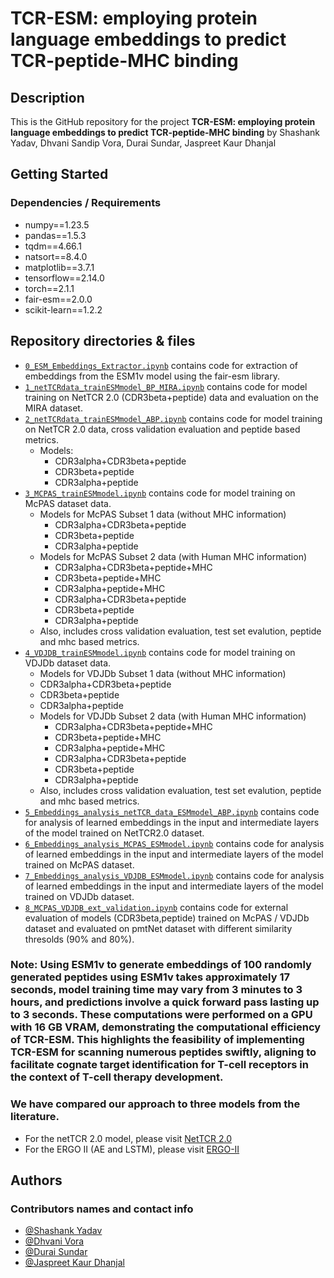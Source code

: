 # TCR-ESM: employing protein language embeddings to predict TCR-peptide-MHC binding

## Description

This is the GitHub repository for the project **TCR-ESM: employing protein language embeddings to predict TCR-peptide-MHC
binding** by Shashank Yadav, Dhvani Sandip Vora, Durai Sundar, Jaspreet Kaur Dhanjal

## Getting Started

### Dependencies / Requirements
* numpy==1.23.5
* pandas==1.5.3
* tqdm==4.66.1
* natsort==8.4.0
* matplotlib==3.7.1
* tensorflow==2.14.0
* torch==2.1.1
* fair-esm==2.0.0
* scikit-learn==1.2.2

## Repository directories & files
+ [`0_ESM_Embeddings_Extractor.ipynb`](0_ESM_Embeddings_Extractor.ipynb) contains code for extraction of embeddings from the ESM1v model using the fair-esm library.  
+ [`1_netTCRdata_trainESMmodel_BP_MIRA.ipynb`](1_netTCRdata_trainESMmodel_BP_MIRA.ipynb) contains code for model training on NetTCR 2.0 (CDR3beta+peptide) data and evaluation on the MIRA dataset.
+ [`2_netTCRdata_trainESMmodel_ABP.ipynb`](2_netTCRdata_trainESMmodel_ABP.ipynb) contains code for model training on NetTCR 2.0 data, cross validation evaluation and peptide based metrics.
  + Models:
    + CDR3alpha+CDR3beta+peptide
    + CDR3beta+peptide
    + CDR3alpha+peptide  
+ [`3_MCPAS_trainESMmodel.ipynb`](3_MCPAS_trainESMmodel.ipynb) contains code for model training on McPAS dataset data.
  + Models for McPAS Subset 1 data (without MHC information)
    + CDR3alpha+CDR3beta+peptide
    + CDR3beta+peptide
    + CDR3alpha+peptide 
  + Models for McPAS Subset 2 data (with Human MHC information)
    + CDR3alpha+CDR3beta+peptide+MHC
    + CDR3beta+peptide+MHC
    + CDR3alpha+peptide+MHC  
    + CDR3alpha+CDR3beta+peptide
    + CDR3beta+peptide
    + CDR3alpha+peptide  
  + Also, includes cross validation evaluation, test set evalution, peptide and mhc based metrics.
+ [`4_VDJDB_trainESMmodel.ipynb`](4_VDJDB_trainESMmodel.ipynb) contains code for model training on VDJDb dataset data.
    + Models for VDJDb Subset 1 data (without MHC information)
    + CDR3alpha+CDR3beta+peptide
    + CDR3beta+peptide
    + CDR3alpha+peptide 
  + Models for VDJDb Subset 2 data (with Human MHC information)
    + CDR3alpha+CDR3beta+peptide+MHC
    + CDR3beta+peptide+MHC
    + CDR3alpha+peptide+MHC  
    + CDR3alpha+CDR3beta+peptide
    + CDR3beta+peptide
    + CDR3alpha+peptide   
  + Also, includes cross validation evaluation, test set evalution, peptide and mhc based metrics.
+ [`5_Embeddings_analysis_netTCR_data_ESMmodel_ABP.ipynb`](5_Embeddings_analysis_netTCR_data_ESMmodel_ABP.ipynb) contains code for analysis of learned embeddings in the input and intermediate layers of the model trained on NetTCR2.0 dataset.
+ [`6_Embeddings_analysis_MCPAS_ESMmodel.ipynb`](6_Embeddings_analysis_MCPAS_ESMmodel.ipynb) contains code for analysis of learned embeddings in the input and intermediate layers of the model trained on McPAS dataset.
+ [`7_Embeddings_analysis_VDJDB_ESMmodel.ipynb`](7_Embeddings_analysis_VDJDB_ESMmodel.ipynb) contains code for analysis of learned embeddings in the input and intermediate layers of the model trained on VDJDb dataset.
+ [`8_MCPAS_VDJDB_ext_validation.ipynb`](8_MCPAS_VDJDB_ext_validation.ipynb) contains code for external evaluation of models (CDR3beta,peptide) trained on McPAS / VDJDb dataset and evaluated on pmtNet dataset with different similarity thresolds (90% and 80%).

### Note: Using ESM1v to generate embeddings of 100 randomly generated peptides using ESM1v takes approximately 17 seconds, model training time may vary from 3 minutes to 3 hours, and predictions involve a quick forward pass lasting up to 3 seconds. These computations were performed on a GPU with 16 GB VRAM, demonstrating the computational efficiency of TCR-ESM. This highlights the feasibility of implementing TCR-ESM for scanning numerous peptides swiftly, aligning to facilitate cognate target identification for T-cell receptors in the context of T-cell therapy development.

### We have compared our approach to three models from the literature. 
* For the netTCR 2.0 model, please visit [NetTCR 2.0](https://github.com/mnielLab/NetTCR-2.0)
* For the ERGO II (AE and LSTM), please visit [ERGO-II](https://github.com/IdoSpringer/ERGO-II)

## Authors
### Contributors names and contact info
+ [@Shashank Yadav](https://github.com/xinformatics)
+ [@Dhvani Vora](https://github.com/dhvani-v)
+ [@Durai Sundar](https://github.com/TeamSundar)
+ [@Jaspreet Kaur Dhanjal](https://github.com/dhanjal-lab)


